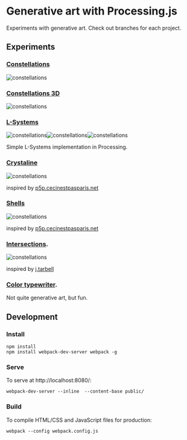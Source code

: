 # Generative art with Processing.js
Experiments with generative art. Check out branches for each project.

## Experiments

### [Constellations](http://piratefsh.github.io/generative-art/public/constellations/)
![constellations](http://piratefsh.github.io/generative-art/public/_images/constellations.gif)

### [Constellations 3D](http://piratefsh.github.io/generative-art/public/constellations3d/)
![constellations](http://piratefsh.github.io/generative-art/public/_images/constellations3d.gif)

### [L-Systems](https://github.com/piratefsh/generative-art/tree/L-Systems)
![constellations](http://piratefsh.github.io/generative-art/public/_images/lsystems1.png)![constellations](http://piratefsh.github.io/generative-art/public/_images/lsystems2.png)![constellations](http://piratefsh.github.io/generative-art/public/_images/lsystems3.png)

Simple L-Systems implementation in Processing. 

### [Crystaline](http://piratefsh.github.io/generative-art/public/trees/)
![constellations](http://piratefsh.github.io/generative-art/public/_images/trees.gif)

inspired by [p5p.cecinestpasparis.net](http://p5p.cecinestpasparis.net/)

### [Shells](http://piratefsh.github.io/generative-art/public/shells/)
![constellations](http://piratefsh.github.io/generative-art/public/_images/shells.png)

inspired by [p5p.cecinestpasparis.net](http://p5p.cecinestpasparis.net/)

### [Intersections](http://piratefsh.github.io/generative-art/public/intersections/). 
![constellations](http://piratefsh.github.io/generative-art/public/_images/intersections.gif)

inspired by [j.tarbell](http://www.complexification.net/gallery/machines/interMomentary/index.php)

### [Color typewriter](http://piratefsh.github.io/generative-art/public/typewriter/). 
Not quite generative art, but fun. 
 
## Development 
### Install
```
npm install
npm install webpack-dev-server webpack -g
```

### Serve

To serve at http://localhost:8080/:

```
webpack-dev-server --inline  --content-base public/ 
```

### Build

To compile HTML/CSS and JavaScript files for production:

```
webpack --config webpack.config.js
```
